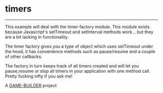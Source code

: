 # timers
-------------------

This example will deal with the timer-factory module.
This module exists because Javascript's setTimeout and setInterval methods work... but they are a bit lacking in functionality.

The timer factory gives you a type of object which uses setTimeout under the hood,
it has convenience methods such as pause/resume and a couple of other callbacks. 

The factory in turn keeps track of all timers created and will let you pause,resume or stop
all timers in your application with one method call. Pretty fucking nifty if you ask me!

A [GAME-BUILDER][game-builder] project

[game-builder]: http://diegomarquez.github.io/game-builder